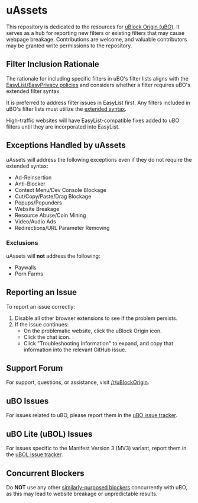 # uAssets

This repository is dedicated to the resources for [uBlock Origin (uBO)](https://github.com/gorhill/uBlock). It serves as a hub for reporting new filters or existing filters that may cause webpage breakage. Contributions are welcome, and valuable contributors may be granted write permissions to the repository.

## Filter Inclusion Rationale

The rationale for including specific filters in uBO's filter lists aligns with the [EasyList/EasyPrivacy policies](https://easylist.to/pages/policy.html) and considers whether a filter requires uBO's extended filter syntax. 

It is preferred to address filter issues in EasyList first. Any filters included in uBO's filter lists must utilize the [extended syntax](https://github.com/gorhill/uBlock/wiki/Static-filter-syntax#extended-syntax).

High-traffic websites will have EasyList-compatible fixes added to uBO filters until they are incorporated into EasyList.

## Exceptions Handled by uAssets

uAssets will address the following exceptions even if they do not require the extended syntax:

- Ad-Reinsertion
- Anti-Blocker
- Context Menu/Dev Console Blockage
- Cut/Copy/Paste/Drag Blockage
- Popups/Popunders
- Website Breakage
- Resource Abuse/Coin Mining
- Video/Audio Ads
- Redirections/URL Parameter Removing

### Exclusions

uAssets will **not** address the following:

- Paywalls
- Porn Farms

## Reporting an Issue

To report an issue correctly:

1. Disable all other browser extensions to see if the problem persists.
2. If the issue continues:
   - On the problematic website, click the uBlock Origin icon.
   - Click the chat icon.
   - Click "Troubleshooting Information" to expand, and copy that information into the relevant GitHub issue.

## Support Forum

For support, questions, or assistance, visit [/r/uBlockOrigin](https://www.reddit.com/r/uBlockOrigin/).

## uBO Issues

For issues related to uBO, please report them in the [uBO issue tracker](https://github.com/uBlockOrigin/uBlock-issues/issues).

## uBO Lite (uBOL) Issues

For issues specific to the Manifest Version 3 (MV3) variant, report them in the [uBOL issue tracker](https://github.com/uBlockOrigin/uBOL-home/issues).

## Concurrent Blockers

Do **NOT** use any other [similarly-purposed blockers](https://x.com/gorhill/status/1033706103782170625) concurrently with uBO, as this may lead to website breakage or unpredictable results.
